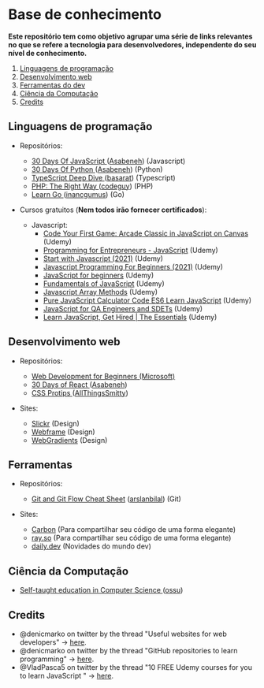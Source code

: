 # Base de conhecimento

**Este repositório tem como objetivo agrupar uma série de links relevantes no que se refere a tecnologia para desenvolvedores, independente do seu nível de conhecimento.**

1. [Linguagens de programação](#languages)
2. [Desenvolvimento web](#web)
3. [Ferramentas do dev](#tools)
4. [Ciência da Computação](#cs)
5. [Credits](#credits)

## Linguagens de programação <a name="languages"></a>
  * Repositórios:
    * <a href="https://github.com/Asabeneh/30-Days-Of-JavaScript">30 Days Of JavaScript </a> (<a href="https://github.com/Asabeneh">Asabeneh</a>) (Javascript)
    * <a href="https://github.com/Asabeneh/30-Days-Of-Python">30 Days Of Python </a> (<a href="https://github.com/Asabeneh">Asabeneh</a>) (Python)
    * <a href="https://github.com/basarat/typescript-book">TypeScript Deep Dive </a> (<a href="https://github.com/basarat">basarat</a>) (Typescript)
    * <a href="https://github.com/codeguy/php-the-right-way/">PHP: The Right Way </a> (<a href="https://github.com/codeguy">codeguy</a>) (PHP)
    * <a href="https://github.com/inancgumus/learngo">Learn Go </a> (<a href="https://github.com/inancgumus">inancgumus</a>) (Go)
  
  * Cursos gratuitos (**Nem todos irão fornecer certificados**):
    * Javascript:
      * <a href="https://www.udemy.com/course/code-your-first-game/">Code Your First Game: Arcade Classic in JavaScript on Canvas</a> (Udemy) 
      * <a href="https://www.udemy.com/course/programming-for-entrepreneurs-javascript/">Programming for Entrepreneurs - JavaScript</a> (Udemy)
      * <a href="https://www.udemy.com/course/start-javascript/">Start with Javascript (2021)</a> (Udemy)
      * <a href="https://www.udemy.com/course/javascript-programming-for-beginners/">Javascript Programming For Beginners (2021)</a> (Udemy)
      * <a href="https://www.udemy.com/course/javascript-darwish/">JavaScript for beginners</a> (Udemy)
      * <a href="https://www.udemy.com/course/fundamentals-of-javascript-mask/">Fundamentals of JavaScript</a> (Udemy)
      * <a href="https://twitter.com/VladPasca5/status/1430878504833327105">Javascript Array Methods</a> (Udemy)
      * <a href="https://www.udemy.com/course/javascript-code-exercise/">Pure JavaScript Calculator Code ES6 Learn JavaScript</a> (Udemy)
      * <a href="https://www.udemy.com/course/javascript-for-qa-engineers-and-sdets/">JavaScript for QA Engineers and SDETs</a> (Udemy)
      * <a href="https://www.udemy.com/course/learn-javascript-get-hired-essentials/">Learn JavaScript, Get Hired | The Essentials</a> (Udemy)
  
## Desenvolvimento web <a name="web"></a>
* Repositórios: 
  * <a href="https://github.com/microsoft/Web-Dev-For-Beginners">Web Development for Beginners</a><a href="https://github.com/microsoft"> (Microsoft)</a>
  * <a href="https://github.com/Asabeneh/30-Days-Of-React">30 Days of React </a> (<a href="https://github.com/Asabeneh">Asabeneh</a>)
  * <a href="https://github.com/AllThingsSmitty/css-protips">CSS Protips </a> (<a href="https://github.com/AllThingsSmitty">AllThingsSmitty</a>)

* Sites:
  * <a href="https://slickr.vercel.app/app">Slickr</a> (Design)
  * <a href="https://webframe.xyz/">Webframe</a> (Design)
  * <a href="https://webgradients.com/">WebGradients</a> (Design)
  

## Ferramentas <a name="tools"></a>
  * Repositórios:
    * <a href="https://github.com/arslanbilal/git-cheat-sheet">Git and Git Flow Cheat Sheet</a> (<a href="https://github.com/arslanbilal">arslanbilal</a>) (Git)

  * Sites:
    * <a href="https://carbon.now.sh/">Carbon</a> (Para compartilhar seu código de uma forma elegante)
    * <a href="https://ray.so/">ray.so</a> (Para compartilhar seu código de uma forma elegante)
    * <a href="https://daily.dev/">daily.dev</a> (Novidades do mundo dev)
  
    
## Ciência da Computação <a name="cs"></a>
  * <a href="https://github.com/ossu/computer-science">Self-taught education in Computer Science </a> (<a href="https://github.com/ossu">ossu</a>)

## Credits <a name="credits"></a>
* @denicmarko on twitter by the thread "Useful websites for web developers" -> <a href="https://twitter.com/denicmarko/status/1430843440976351234"> here</a>.
* @denicmarko on twitter by the thread "GitHub repositories to learn programming" -> <a href="https://twitter.com/denicmarko/status/1429390999445512194"> here</a>.
* @VladPasca5 on twitter by the thread "10 FREE Udemy courses for you to learn JavaScript
" -> <a href="https://twitter.com/VladPasca5/status/1430878504833327105"> here</a>.

